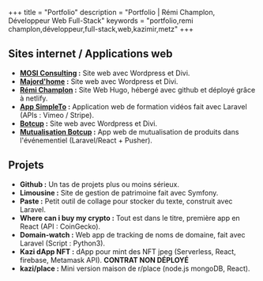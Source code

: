 +++
title = "Portfolio"
description = "Portfolio | Rémi Champlon, Développeur Web Full-Stack"
keywords = "portfolio,remi champlon,développeur,full-stack,web,kazimir,metz"
+++

## Sites internet / Applications web

- **[MOSI Consulting](https://mosiconsulting.com/) :** Site web avec Wordpress et Divi.
- **[Majord'home](https://majord-home.fr/) :** Site web avec Wordpress et Divi.
- **[Rémi Champlon](https://remi-champlon.fr/) :** Site Web Hugo, hébergé avec github et déployé grâce à netlify.
- **[App SimpleTo](https://app.simpleto.fr/) :** Application web de formation vidéos fait avec Laravel (APIs : Vimeo / Stripe).
- **[Botcup](https://www.botcup.fr/) :**  Site web avec Wordpress et Divi.
- **[Mutualisation Botcup](https://mutualisation.botcup.fr/) :**  App web de mutualisation de produits dans l'événementiel (Laravel/React + Pusher).

## Projets

- **Github :** Un tas de projets plus ou moins sérieux.
- **Limousine :** Site de gestion de patrimoine fait avec Symfony.
- **Paste :** Petit outil de collage pour stocker du texte, construit avec Laravel.
- **Where can i buy my crypto :** Tout est dans le titre, première app en React (API : CoinGecko).
- **Domain-watch :** Web app de tracking de noms de domaine, fait avec Laravel (Script : Python3).
- **Kazi dApp NFT :** dApp pour mint des NFT jpeg (Serverless, React, firebase, Metamask API). **CONTRAT NON DÉPLOYÉ**
- **kazi/place :** Mini version maison de r/place (node.js mongoDB, React).